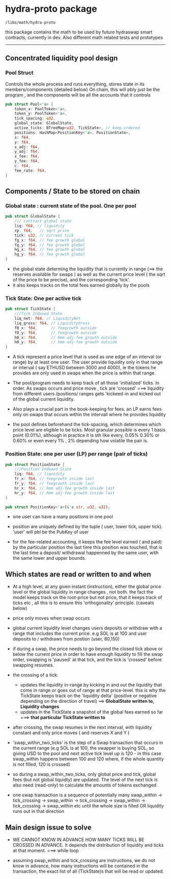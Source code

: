 # hydra-proto package

`/libs/math/hydra-proto`

this package contains the math to be used by future hydraswap smart contracts, currently in dev. Also different math related tests and prototypes

---

## Concentrated liquidity pool design

### Pool Struct

Controls the whole process and runs everything, stores state in its members/components (detailed below)
On chain, this will pbly just be the program , and the components will be all the accounts that it controls

```rust
pub struct Pool<'a> {
    token_x: PoolToken<'a>,
    token_y: PoolToken<'a>,
    tick_spacing: u32,
    global_state: GlobalState,
    active_ticks: BTreeMap<u32, TickState>, // keep ordered
    positions: HashMap<PositionKey<'a>, PositionState>,
    x: f64,
    y: f64,
    x_adj: f64,
    y_adj: f64,
    x_fee: f64,
    y_fee: f64,
    c: f64,
    fee_rate: f64,
}

```

## Components / State to be stored on chain

### Global state : current state of the pool. One per pool

```rust
pub struct GlobalState {
    /// contract global state
    liq: f64, // liquidity
    rp: f64,   // sqrt price
    tick: u32, // current tick
    fg_x: f64, // fee growth global
    fg_y: f64, // fee growth global
    hg_x: f64, // fee growth global
    hg_y: f64, // fee growth global
}
```

- the global state determing the liquidity that is currently in range (==> the reserves available for swaps ) as well as the current price level ( the sqrt of the price to be precise), and the corresponding 'tick'.
- it also keeps tracks on the total fees earned globally by the pools

### Tick State: One per active tick

```rust
pub struct TickState {
    ///Tick Indexed State
    liq_net: f64, // LiquidityNet
    liq_gross: f64, // LiquidityGross
    f0_x: f64,      // feegrowth outside
    f0_y: f64,      // feegrowth outside
    h0_x: f64,      // hmm adj-fee growth outside
    h0_y: f64,      // hmm adj-fee growth outside
}
```

- A tick represent a price level that is used as one edge of an interval (or range) by at least one user. The user provide liquidity only in that range or interval ( say ETHUSD between 3000 and 4000), ie the tokens he provides are only used in swaps when the price is within that range.

- The pool/program needs to keep track of all those 'initialized' ticks. In order. As swaps occurs and price move , tick are 'crossed' ===> liquidity from different users /positions/ ranges gets 'kickeed-in and kicked out of the global current liquidity.

- Also plays a crucial part in the book-keeping for fees. an LP earns fees only on swaps that occurs within the intervall where he provides liquidity

- the pool defines beforehand the tick-spacing, which determines which price level are eligible to be ticks. Most granular possible is every 1 basis point (0.01%), although in practice it is sth like every, 0.05% 0.30% or 0.60% or even every 1% , 2% depending how volatile the pair is.

### Position State: one per user (LP) per range (pair of ticks)

```rust
pub struct PositionState {
    ///Position Indexed State
    liq: f64, // liquidity
    fr_x: f64, // feegrowth inside last
    fr_y: f64, // feegrowth inside last
    hr_x: f64, // hmm adj-fee growth inside last
    hr_y: f64, // hmm adj-fee growth inside last
}

pub struct PositionKey<'a>(&'a str, u32, u32);
```

- one user can have a many positions in one pool

- position are uniquely defined by the tuple ( user, lower tick, upper tick). 'user' will pbl be the PubKey of user

- for the fee-related accounting, it keeps the fee level earned ( and paid) by the particular position the last time this position was touched, that is the last time a deposit/ withdrawal happenned by the same user, with the same lower and upper bounds.

## Which states are read or written to and when

- At a high level, at any given instant (instruction), either the global price level or the global liquidity in range changes , not both. the fact the model keeps track on the root-price but not price, that it keeps track of ticks etc , all this is to ensure this 'orthogonality' principle. (caveats below)

- price only moves when swap occurs

- global current liquidity level changes users deposits or withdraw with a range that includes the current price. e.g SOL is at 100 and user deposits to / withdraws from postion (user, 80,150)

- if during a swap, the price needs to go beyond the closed tick above or below the current price in order to have enough liquidity to fill the swap order, swapping is 'paused' at that tick, and the tick is 'crossed' before swapping resumes.

- the crossing of a tick:

  - updates the liquidity in-range by kicking in and out the liquidity that come in range or goes out of range at that price-level. this is why the TickState keeps track on the 'liquidity delta' (positive or negative depending on the direction of travel) ==> **GlobalState written to, Liquidity changes**
  - updates in the TickState a snapshot of the global fees earned so far ===> **that particular TickState written to**

- after crossing, the swap resumes in the next interval, with liquidity constant and only price moves ( and reserves X and Y )

- 'swap_within_two_ticks' is the step of a Swap transaction that occurs in the current range (e.g SOL is at 100, the swapper is buying SOL, so giving USD to the pool and next active tick level up is 120 - in this case swap_within happens between 100 and 120 where, if the whole quantity is not filled, 120 is crossed)

- so during a swap_within_two_ticks, only global price and tick, global fees (but not global liquidty) are updated. The level of the next tick is also need (read-only) to calculate the amounts of tokens exchanged

- one swap transaction is a sequence of potentially many swap_within -> tick_crossing -> swap_within -> tick_crossing -> swap_within -> tick_crossing -> swap_within etc until the whole size is filled OR liquidity runs out in that direction

## Main design issue to solve

- WE CANNOT KNOW IN ADVANCE HOW MANY TICKS WILL BE CROSSED IN ADVANCE. It depends the distribution of liquidity and ticks at that moment. ===> while loop

- assuming swap_within and tick_crossing are instructions, we do not know in advance, how many instructions will be contained in the transaction, the exact list of all (TickState)s that will be read or updated.
